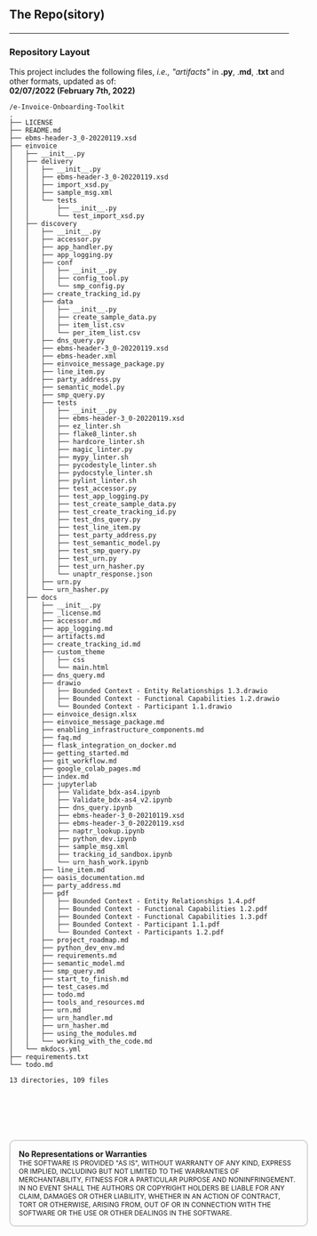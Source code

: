 ## The Repo(sitory)<hr/>


### Repository Layout

This project includes the following files, _i.e., "artifacts"_ in __.py__, .__md__, .__txt__ and other formats, updated as of:  
__02/07/2022 (February 7th, 2022)__

```
/e-Invoice-Onboarding-Toolkit  
.
├── LICENSE
├── README.md
├── ebms-header-3_0-20220119.xsd
├── einvoice
│   ├── __init__.py
│   ├── delivery
│   │   ├── __init__.py
│   │   ├── ebms-header-3_0-20220119.xsd
│   │   ├── import_xsd.py
│   │   ├── sample_msg.xml
│   │   └── tests
│   │       ├── __init__.py
│   │       └── test_import_xsd.py
│   ├── discovery
│   │   ├── __init__.py
│   │   ├── accessor.py
│   │   ├── app_handler.py
│   │   ├── app_logging.py
│   │   ├── conf
│   │   │   ├── __init__.py
│   │   │   ├── config_tool.py
│   │   │   └── smp_config.py
│   │   ├── create_tracking_id.py
│   │   ├── data
│   │   │   ├── __init__.py
│   │   │   ├── create_sample_data.py
│   │   │   ├── item_list.csv
│   │   │   └── per_item_list.csv
│   │   ├── dns_query.py
│   │   ├── ebms-header-3_0-20220119.xsd
│   │   ├── ebms-header.xml
│   │   ├── einvoice_message_package.py
│   │   ├── line_item.py
│   │   ├── party_address.py
│   │   ├── semantic_model.py
│   │   ├── smp_query.py
│   │   ├── tests
│   │   │   ├── __init__.py
│   │   │   ├── ebms-header-3_0-20220119.xsd
│   │   │   ├── ez_linter.sh
│   │   │   ├── flake8_linter.sh
│   │   │   ├── hardcore_linter.sh
│   │   │   ├── magic_linter.py
│   │   │   ├── mypy_linter.sh
│   │   │   ├── pycodestyle_linter.sh
│   │   │   ├── pydocstyle_linter.sh
│   │   │   ├── pylint_linter.sh
│   │   │   ├── test_accessor.py
│   │   │   ├── test_app_logging.py
│   │   │   ├── test_create_sample_data.py
│   │   │   ├── test_create_tracking_id.py
│   │   │   ├── test_dns_query.py
│   │   │   ├── test_line_item.py
│   │   │   ├── test_party_address.py
│   │   │   ├── test_semantic_model.py
│   │   │   ├── test_smp_query.py
│   │   │   ├── test_urn.py
│   │   │   ├── test_urn_hasher.py
│   │   │   └── unaptr_response.json
│   │   ├── urn.py
│   │   └── urn_hasher.py
│   ├── docs
│   │   ├── __init__.py
│   │   ├── _license.md
│   │   ├── accessor.md
│   │   ├── app_logging.md
│   │   ├── artifacts.md
│   │   ├── create_tracking_id.md
│   │   ├── custom_theme
│   │   │   ├── css
│   │   │   └── main.html
│   │   ├── dns_query.md
│   │   ├── drawio
│   │   │   ├── Bounded Context - Entity Relationships 1.3.drawio
│   │   │   ├── Bounded Context - Functional Capabilities 1.2.drawio
│   │   │   └── Bounded Context - Participant 1.1.drawio
│   │   ├── einvoice_design.xlsx
│   │   ├── einvoice_message_package.md
│   │   ├── enabling_infrastructure_components.md
│   │   ├── faq.md
│   │   ├── flask_integration_on_docker.md
│   │   ├── getting_started.md
│   │   ├── git_workflow.md
│   │   ├── google_colab_pages.md
│   │   ├── index.md
│   │   ├── jupyterlab
│   │   │   ├── Validate_bdx-as4.ipynb
│   │   │   ├── Validate_bdx-as4_v2.ipynb
│   │   │   ├── dns_query.ipynb
│   │   │   ├── ebms-header-3_0-20210119.xsd
│   │   │   ├── ebms-header-3_0-20220119.xsd
│   │   │   ├── naptr_lookup.ipynb
│   │   │   ├── python_dev.ipynb
│   │   │   ├── sample_msg.xml
│   │   │   ├── tracking_id_sandbox.ipynb
│   │   │   └── urn_hash_work.ipynb
│   │   ├── line_item.md
│   │   ├── oasis_documentation.md
│   │   ├── party_address.md
│   │   ├── pdf
│   │   │   ├── Bounded Context - Entity Relationships 1.4.pdf
│   │   │   ├── Bounded Context - Functional Capabilities 1.2.pdf
│   │   │   ├── Bounded Context - Functional Capabilities 1.3.pdf
│   │   │   ├── Bounded Context - Participant 1.1.pdf
│   │   │   └── Bounded Context - Participants 1.2.pdf
│   │   ├── project_roadmap.md
│   │   ├── python_dev_env.md
│   │   ├── requirements.md
│   │   ├── semantic_model.md
│   │   ├── smp_query.md
│   │   ├── start_to_finish.md
│   │   ├── test_cases.md
│   │   ├── todo.md
│   │   ├── tools_and_resources.md
│   │   ├── urn.md
│   │   ├── urn_handler.md
│   │   ├── urn_hasher.md
│   │   ├── using_the_modules.md
│   │   └── working_with_the_code.md
│   └── mkdocs.yml
├── requirements.txt
└── todo.md

13 directories, 109 files
```

<div style="font-size: 12px;
            padding: 15px;
            border: 2px solid lightgray;
            margin-top: 100px;
            margin-left: 0px;
            margin-bottom: 40px;
            margin-right: auto;
            width: 100%;
            border-radius: 10px;">
  <h4 style="font-size: 14px;
            padding: 0px;
            margin: 0px;">No Representations or Warranties</h5>
  THE SOFTWARE IS PROVIDED "AS IS", WITHOUT WARRANTY OF ANY KIND, EXPRESS OR IMPLIED, INCLUDING BUT NOT LIMITED TO THE WARRANTIES OF MERCHANTABILITY, FITNESS FOR A PARTICULAR PURPOSE AND NONINFRINGEMENT. IN NO EVENT SHALL THE AUTHORS OR COPYRIGHT HOLDERS BE LIABLE FOR ANY CLAIM, DAMAGES OR OTHER LIABILITY, WHETHER IN AN ACTION OF CONTRACT, TORT OR OTHERWISE, ARISING FROM, OUT OF OR IN CONNECTION WITH THE SOFTWARE OR THE USE OR OTHER DEALINGS IN THE SOFTWARE.
</div>
